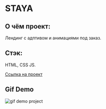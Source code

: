 # STAYA
## О чём проект:
Лендинг с адптивом и анимациями под заказ.

## Стэк: 
HTML, CSS JS.

[Ссылка на проект](https://denis-ostapenko.github.io/STAYA/)

## Gif Demo
![gif demo project](http://g.recordit.co/9YOypPaJPB.gif)
